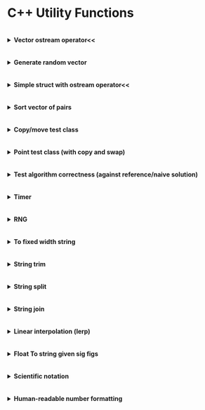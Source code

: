 # C++ Utility Functions

<br/>

<details>
  <summary><b>Vector ostream operator<<</b></summary><p>
  
```c++
#ifndef VECTOR_OSTREAM_HPP
#define VECTOR_OSTREAM_HPP

#include <ostream>
#include <string>
#include <vector>

template <typename T>
std::ostream& operator<<(std::ostream& os, const std::vector<T>& v) {
    os << "[";
    for (size_t i = 0; i < v.size(); ++i) {
        os << v[i];
        if (i + 1 < v.size()) os << ", ";
    }
    os << "]";
    return os;
}

// Specialization for vector of strings
std::ostream& operator<<(std::ostream& os, const std::vector<std::string>& v) {
    os << "[";
    for (size_t i = 0; i < v.size(); ++i) {
        os << "\"" << v[i] << "\"";
        if (i + 1 < v.size()) os << ", ";
    }
    os << "]";
    return os;
}

#endif  // VECTOR_OSTREAM_HPP

```
Note: index checking method rather than `\b` deletion at end used becuase `\b` does not work for stringstreams.

</p></details><br/>

<br/>

<details>
  <summary><b>Generate random vector</b></summary><p>

```c++
#include <algorithm>
#include <chrono>
#include <functional>
#include <vector>

int CurrentTimeNano() {
    auto current_time = std::chrono::high_resolution_clock::now().time_since_epoch();
    return std::chrono::duration_cast<std::chrono::nanoseconds>(current_time).count();
}

std::vector<int> GenerateRandomVector(size_t size, int min_value, int max_value) {
    std::default_random_engine engine(CurrentTimeNano());
    std::uniform_int_distribution<int> distribution(min_value, max_value);
    std::vector<int> generated_vector;
    std::generate_n(std::back_inserter(generated_vector), size, std::bind(distribution, engine));
    return generated_vector;
}
```

Or, using the the `rng.hpp` header in this repository:

```c++
#include "rng.hpp"

std::vector<int> GenerateRandomVector(size_t size, int min_value, int max_value) {
  UniformIntRng<int> rng(min_value, max_value);
  std::vector<int> generated_vector(size);
  for (size_t i = 0; i < size; ++i) {
    generated_vector[i] = rng.GenerateValue();
  }
  return generated_vector;
}
```
</p></details><br/>

<br/>

<details>
  <summary><b>Simple struct with ostream operator<<</b></summary><p>
  
```c++
#include <ostream>

struct ValueIndexPair {
  int value = -1;
  int index = -1;
};

std::ostream& operator<<(std::ostream& os, const ValueIndexPair& p) {
  os << "(" << p.value << ", " << p.index << ")";
  return os;
}
```

```c++
struct Point {
  double x;
  double y;
};

std::ostream& operator<<(std::ostream& os, const Point& p) {
  os << "(" << p.x << ", " << p.y << ")";
  return os;
}
```
</p></details><br/>

<br/>

<details>
  <summary><b>Sort vector of pairs</b></summary><p>
  
```c++
#include <algorithm>
#include <utility>
#include <vector>

// Using explicitly declared lambda argument types (c++11)
std::sort(pair_vector.begin(), pair_vector.end(),
          [](const std::pair<size_t, double>& left, const std::pair<size_t, double>& right) {
	    return left.second < right.second;
          });

// Using auto lambda argument types (c++14)
std::sort(pair_vector.begin(), pair_vector.end(), [](const auto& left, const auto& right) {
	    return left.second < right.second;
          });
```
</p></details><br/>

<br/>

<details>
  <summary><b>Copy/move test class</b></summary><p>
  
```c++
#include <iostream>

class Thing {
  public:
    Thing(int value) : _value(value) {
        std::cout << "Value constructor: " << *this << std::endl;
    }

    Thing(const Thing& other) : _value(other._value) {
        std::cout << "Copy constructor: " << *this << std::endl;
    }

    Thing(Thing&& other) : _value(std::move(other._value)) {
        std::cout << "Move constructor: " << *this << std::endl;
    }

    Thing& operator=(const Thing& other) {
        _value = other._value;
        std::cout << "Copy assignment: " << *this << std::endl;
        return *this;
    }

    Thing& operator=(Thing&& other) {
        _value = other._value;
        std::cout << "Move assignment: " << *this << std::endl;
        return *this;
    }
    
    ~Thing() {
        std::cout << "Destructor: " << *this << std::endl;
    }

    int GetValue() const { return _value; }

  private:
    int _value;

    friend std::ostream& operator<<(std::ostream& os, const Thing& thing);
};

std::ostream& operator<<(std::ostream& os, const Thing& thing) {
    os << "Thing(" << thing._value << ")";
    return os;
}
```
</p></details><br/>

<br/>

<details>
  <summary><b>Point test class (with copy and swap)</b></summary><p>
  
```c++
#include <iostream>
#include <utility>

class Point {
 public:
  Point(int x_, int y_) : x_(x_), y_(y_) {
    std::cout << "Value constructor" << std::endl;
  }
  
  Point(const Point& other) : x_(other.x_), y_(other.y_) {
    std::cout << "Copy constructor" << std::endl;
  }
  
  Point(Point&& other) : x_(std::move(other.x_)), y_(std::move(other.y_)) {
    std::cout << "Move constructor" << std::endl;
  }
  
  Point& operator=(Point other) {
    std::cout << "Assignment operator" << std::endl;
    swap(*this, other);
    return *this;
  }
  
  ~Point() {
    std::cout << "Destructor (" << x_ << ", " << y_ << ")" << std::endl;
  }
  
 private:
  int x_;
  int y_;
  
  friend void swap(Point& left, Point& right);
  friend std::ostream& operator<<(std::ostream& os, const Point& p);
};

void swap(Point& left, Point& right) {
  std::swap(left.x_, right.x_);
  std::swap(left.y_, right.y_);
}

std::ostream& operator<<(std::ostream& os, const Point& p) {
  os << "(" << p.x_ << ", " << p.y_ << ")";
  return os;
}
```
</p></details><br/>

<br/>

<details>
  <summary><b>Test algorithm correctness (against reference/naive solution)</b></summary><p>
  
```c++
#include "random_vector.hpp"
#include "rng.hpp"

void RunRandomTests(int num_tests, size_t max_array_size, int max_array_value) {
  UniformIntRng<size_t> array_size_rng(0, max_array_size);
  int num_tests_passed = 0;
  for (int i = 0; i < num_tests; ++i) {
    // Check 0- and 1-sized vectors on first two iterations
    size_t num_elements = (i < 2) ? i : array_size_rng.GenerateValue();
    std::vector<int> test_vector(random_vector::GenerateIntVector(num_elements, 0, max_array_value));
    int naive_result = NaiveMaxWater(test_vector);
    int result = MaxWater(test_vector);
    num_tests_passed += (result == naive_result);
    if (result != naive_result) {
      std::cout << "Test failed: " << test_vector << std::endl;
      std::cout << "Naive result: " << naive_result << std::endl;
      std::cout << "Other result: " << result << std::endl;
    }
  }
  std::cout << "Tests passed: " << num_tests_passed << " / " << num_tests << std::endl;
}
```
</p></details><br/>

<br/>

<details>
  <summary><b>Timer</b></summary><p>
  
See [CppTimer](https://github.com/Apollys/CppTimer) repository.

</p></details><br/>

<br/>

<details>
  <summary><b>RNG</b></summary><p>
  
  [Raw code](https://raw.githubusercontent.com/Apollys/cpp-utils/master/misc/rng.hpp)
  
```c++
#ifndef RNG_HPP
#define RNG_HPP

#include <chrono>
#include <random>

namespace rng_util {

int CurrentTimeNano() {
  auto current_time = std::chrono::high_resolution_clock::now().time_since_epoch();
  return std::chrono::duration_cast<std::chrono::nanoseconds>(current_time).count();
}

} // namespace rng_util

template <typename IntType>
class UniformIntRng {
 private:
  IntType min_value_;
  IntType max_value_;
  std::default_random_engine engine_;
  std::uniform_int_distribution<IntType> distribution_;

 public:
  UniformIntRng(IntType min_value, IntType max_value) : 
      min_value_(min_value), max_value_(max_value) {
    static_assert(std::is_integral<IntType>::value, "Requires integral type");
    engine_ = std::default_random_engine(rng_util::CurrentTimeNano());
    distribution_ = std::uniform_int_distribution<IntType>(min_value_, max_value_);
  }
  
  IntType GenerateValue() {
    return distribution_(engine_);
  }
};

template <typename FloatType>
class UniformFloatRng {
 private:
  FloatType min_value_;
  FloatType max_value_;
  std::default_random_engine engine_;
  std::uniform_real_distribution<FloatType> distribution_;

 public:
  UniformFloatRng(FloatType min_value, FloatType max_value) : 
      min_value_(min_value), max_value_(max_value) {
    static_assert(std::is_floating_point<FloatType>::value, "Requires floating point type");
    engine_ = std::default_random_engine(rng_util::CurrentTimeNano());
    distribution_ = std::uniform_real_distribution<FloatType>(min_value_, max_value_);
  }
  
  FloatType GenerateValue() {
    return distribution_(engine_);
  }
};

template <typename FloatType>
class NormalFloatRng {
 private:
  FloatType mean_;
  FloatType standard_deviation_;
  std::default_random_engine engine_;
  std::normal_distribution<FloatType> distribution_;

 public:
  NormalFloatRng(FloatType mean, FloatType standard_deviation) : 
      mean_(mean), standard_deviation_(standard_deviation) {
    static_assert(std::is_floating_point<FloatType>::value, "Requires floating point type");
    engine_ = std::default_random_engine(rng_util::CurrentTimeNano());
    distribution_ = std::normal_distribution<FloatType>(mean_, standard_deviation_);
  }
  
  FloatType GenerateValue() {
    return distribution_(engine_);
  }
};

template <typename IntType>
class NormalIntRng {
 private:
  double mean_;
  double standard_deviation_;
  std::default_random_engine engine_;
  std::normal_distribution<double> distribution_;

 public:
  NormalIntRng(double mean, double standard_deviation) : 
      mean_(mean), standard_deviation_(standard_deviation) {
    static_assert(std::is_integral<IntType>::value, "Template type must be integral");
    engine_ = std::default_random_engine(rng_util::CurrentTimeNano());
    distribution_ = std::normal_distribution<double>(mean_, standard_deviation_);
  }
  
  IntType GenerateValue() {
    return static_cast<IntType>(distribution_(engine_) + 0.5);
  }
};

class BernoulliRng {
 private:
  double true_probability_;
  std::default_random_engine engine_;
  std::uniform_real_distribution<double> distribution_;

 public:
  BernoulliRng(double true_probability) : true_probability_(true_probability) {
    engine_ = std::default_random_engine(rng_util::CurrentTimeNano());
    distribution_ = std::uniform_real_distribution<double>(0, 1);
  }
  
  double GenerateValue() {
    return distribution_(engine_) < true_probability_;
  }
};

#endif  // RNG_HPP

```
</p></details><br/>

<br/>

<details>
  <summary><b>To fixed width string</b></summary><p>
  
```c++
#include <iomanip>
#include <sstream>
#include <string>

// Converts the given value to a string of length at least width by padding on the left with
// left_padding ('0' if unspecified).  Requires ostream insertion operator for T.
template <typename T>
std::string ToFixedWidthString(T value, int width, char left_padding = '0') {
    std::ostringstream oss;
    oss << std::setfill(left_padding) << std::setw(width) << value;
    return oss.str();
}
```
</p></details><br/>

<br/>

<details>
  <summary><b>String trim</b></summary><p>
  
```c++
#include <algorithm>  // std::find_if
#include <cctype>  // std::isspace
#include <string>

// Trim from left, in-place
void Ltrim(std::string& s) {
    // Note: argument to std::isspace should be unsigned char to prevent undefined behavior
    auto not_space = [](unsigned char ch) { return !std::isspace(ch); };
    s.erase(s.begin(), std::find_if(s.begin(), s.end(), not_space));
}

// Trim from right, in-place
void Rtrim(std::string& s) {
    auto not_space = [](unsigned char ch) { return !std::isspace(ch); };
    // Note: .base() gets forward iterator from reverse
    s.erase(std::find_if(s.rbegin(), s.rend(), not_space).base(), s.end());
}

// Trim from both sides, in-place
void Trim(std::string& s) {
    Ltrim(s);
    Rtrim(s);
}

// Trim from left, makes copy
static inline std::string LtrimCopy(std::string s) {
  Ltrim(s);
  return s;
}

// Trim from right, makes copy
static inline std::string RtrimCopy(std::string s) {
  Rtrim(s);
  return s;
}

// Trim from both sides, makes copy
static inline std::string TrimCopy(std::string s) {
  Trim(s);
  return s;
}
```
</p></details><br/>

<br/>

<details>
  <summary><b>String split</b></summary><p>
  
```c++
#include <string>
#include <vector>

// Split string by delim, optionally retaining empty strings (caused by consecutive delim chars)
std::vector<std::string> SplitString(const std::string& input_string,
                                     const char delim,
                                     bool retain_empty = false) {
    std::vector<std::string> output_vector;
    size_t start_i = 0;
    size_t found_i = 0;  // dummy initialization to start while loop
    size_t len;
    while (found_i != std::string::npos) {
        found_i = input_string.find(delim, start_i);
        len = (found_i == std::string::npos) ? input_string.length() - start_i : found_i - start_i;
        if (len > 0) {  // non-consecutive delimiters
            output_vector.push_back(input_string.substr(start_i, found_i - start_i));
        } else if (retain_empty) {
            output_vector.push_back(std::string(""));
        }
        start_i = found_i + 1;
    }
    return output_vector;
}
```
</p></details><br/>

<br/>

<details>
  <summary><b>String join</b></summary><p>
  
```c++
#include <vector>
#include <string>

// Delimiter as char
std::string JoinStrings(const std::vector<std::string>& input_vector, const char delim) {
  std::string result("");
  for (unsigned int i = 0; i < input_vector.size(); i++) {
    result += input_vector[i];
    if (i + 1 < input_vector.size()) {
      result += delim;
    }
  }
  return result;
}

// Delimiter as string
std::string JoinStrings(const std::vector<std::string>& input_vector, const std::string& delim) {
  std::string result("");
  for (unsigned int i = 0; i < input_vector.size(); i++) {
    result += input_vector[i];
    if (i + 1 < input_vector.size()) {
      result += delim;
    }
  }
  return result;
}
```
</p></details><br/>

<br/>

<details>
  <summary><b>Linear interpolation (lerp)</b></summary><p>
  
```c++
/*
 * Linear interpolation, given:
 *  - input variable reference points: [t_min, t_max]
 *  - target value of input variable: t
 *  - output values: f(t_min), f(t_max)
 *
 * Returns: f(t) where f is the line passing through (t_min, f(t_min)), (t_max, f(t_max))
 */
double Lerp(double t_min, double t_max, double t, double f_t_min, double f_t_max) {
    double r = (t - t_min) / (t_max - t_min);
    return (1 - r) * f_t_min + r * f_t_max;
}
</p></details><br/>

<br/>

<details>
  <summary><b>Integer power function</b></summary><p>
  
```c++
#include <type_traits>

// Fast int power function, assumes exponent is non-negative
template <typename BaseType, typename ExpType>
BaseType IntPower(BaseType base, ExpType exponent) {
  static_assert(std::is_integral<BaseType>::value, "Integral type required for base");
  static_assert(std::is_integral<ExpType>::value, "Integral type required for exponent");
  BaseType result = 1;
  if (base < 0) {
    result *= (exponent & 1) ? -1 : 1;
    base *= -1;
  }
  while (exponent > 0) {
    if (exponent & 1) {
       result *= base;
    }
    // Now exponent is even
    exponent /= 2;
    base *= base;
  }
  return result;
}
```
</p></details><br/>

<br/>

<details>
  <summary><b>Float To string given sig figs</b></summary><p>
  
```c++
#include <cmath> // std::log10
#include <type_traits>

// Generate string representing a float rounded to given number of significant figures
template <typename FloatType>
std::string FloatToSigFigs(FloatType value, int sig_figs) {
  static_assert(std::is_floating_point<FloatType>::value, "Float type required");
  int digits_before_decimal = (value > 1) ? std::floor(std::log10(value)) + 1 : 1;
  std::stringstream ss;
  ss << std::fixed << std::setprecision(sig_figs - digits_before_decimal) << value;
  return ss.str();
}  
```
</p></details><br/>

<br/>

<details>
  <summary><b>Scientific notation</b></summary><p>
  
```c++
#include <iomanip> // std::setprecision
#include <sstream>
#include <string>
#include <type_traits>
  
// Returns std::string containg scientific notation with given precision, float version
template <typename FloatType>
typename std::enable_if<std::is_floating_point<FloatType>::value, std::string>::type
SciNotation(FloatType value, int precision = 3) {
  std::stringstream ss;
  ss << std::scientific << std::setprecision(precision) << value;
  return ss.str();
}

// Returns std::string containg scientific notation with given precision, int version
template <typename IntType>
typename std::enable_if<std::is_integral<IntType>::value, std::string>::type
SciNotation(IntType value, int precision = 3) {
  return SciNotation(static_cast<double>(value), precision);
}
```
</p></details><br/>

<br/>

<details>
  <summary><b>Human-readable number formatting</b></summary><p>
  
```c++
#include <cmath> // std::log10
#include <cstdlib> // std::to_string
#include <iomanip> // std::setprecision
#include <sstream>
#include <string>
#include <vector>

// Fast int power function, assumes exponent is non-negative
template <typename BaseType, typename ExpType>
BaseType IntPower(BaseType base, ExpType exponent) {
  static_assert(std::is_integral<BaseType>::value, "Integral type required for base");
  static_assert(std::is_integral<ExpType>::value, "Integral type required for exponent");
  BaseType result = 1;
  if (base < 0) {
    result *= (exponent & 1) ? -1 : 1;
    base *= -1;
  }
  while (exponent > 0) {
    if (exponent & 1) {
       result *= base;
    }
    // Now exponent is even
    exponent /= 2;
    base *= base;
  }
  return result;
}

// Generate string representing a float rounded to given number of significant figures
template <typename FloatType>
std::string FloatToSigFigs(FloatType value, int sig_figs) {
  static_assert(std::is_floating_point<FloatType>::value, "Float type required");
  int digits_before_decimal = (value > 1) ? std::floor(std::log10(value)) + 1 : 1;
  std::stringstream ss;
  ss << std::fixed << std::setprecision(sig_figs - digits_before_decimal) << value;
  return ss.str();
}  

template <typename IntType>
std::string IntSciNotation(IntType value, int sig_figs) {
  static_assert(std::is_integral<IntType>::value, "Integral type required");
  std::stringstream ss;
  ss << std::scientific << std::setprecision(sig_figs - 1) << static_cast<double>(value);
  return ss.str();
}

template <typename IntType>
std::string HumanReadableFormat(IntType num, int sig_figs = 3) {
  static_assert(std::is_integral<IntType>::value, "Integral type required");
  std::string result_string("");
  // First, check for negative values
  if (num < 0) {
    num = -num;
    result_string += '-';
  }
  // Next, check number's size
	static const std::vector<char> kSuffixChars{' ', 'K', 'M', 'B'};
  int log_scale = num ? std::floor(std::log10(num)) : 0;
  int k_log_scale = log_scale / 3;
  if (k_log_scale < 1) {
    return result_string + std::to_string(num);
  }
  else if (k_log_scale >= kSuffixChars.size()) {
    return result_string + IntSciNotation(num, sig_figs);
  }
  // Now, put into form {prefix-digits} + {suffix-char}
  double prefix_digits = static_cast<double>(num) / IntPower(1000, k_log_scale);
  result_string += FloatToSigFigs(prefix_digits, sig_figs);
  result_string += kSuffixChars[k_log_scale];
  return result_string;
}
```
</p></details><br/>

<br/>
